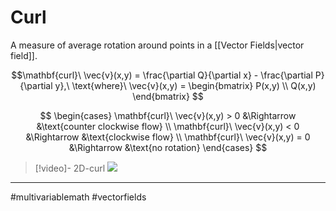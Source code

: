 # Curl
A measure of average rotation around points in a [[Vector Fields|vector field]].

$$\mathbf{curl}\ \vec{v}(x,y) = \frac{\partial Q}{\partial x} - \frac{\partial P}{\partial y},\ \text{where}\ \vec{v}(x,y) = 
\begin{bmatrix}
P(x,y) \\  Q(x,y)
\end{bmatrix}
$$

$$
\begin{cases}
\mathbf{curl}\ \vec{v}(x,y) > 0 &\Rightarrow &\text{counter clockwise flow} \\
\mathbf{curl}\ \vec{v}(x,y) < 0 &\Rightarrow &\text{clockwise flow} \\
\mathbf{curl}\ \vec{v}(x,y) = 0 &\Rightarrow &\text{no rotation}
\end{cases}
$$

>[!video]- 2D-curl
>![](https://www.youtube.com/watch?v=qF9Kz37Ksq0&list=PLSQl0a2vh4HC5feHa6Rc5c0wbRTx56nF7&index=56)



---
#multivariablemath #vectorfields